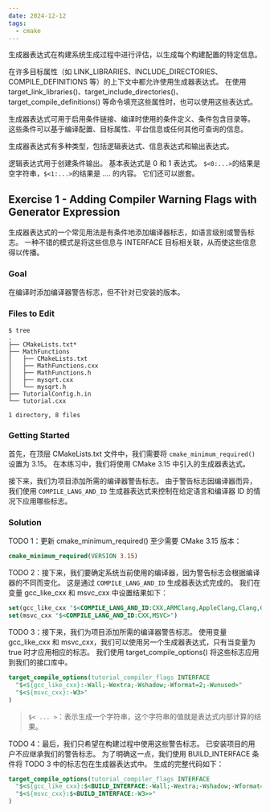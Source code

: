 ```yaml
---
date: 2024-12-12
tags:
  - cmake
---
```

生成器表达式在构建系统生成过程中进行评估，以生成每个构建配置的特定信息。

在许多目标属性（如 LINK_LIBRARIES、INCLUDE_DIRECTORIES、COMPILE_DEFINITIONS 等）的上下文中都允许使用生成器表达式。 在使用 target_link_libraries()、target_include_directories()、target_compile_definitions() 等命令填充这些属性时，也可以使用这些表达式。

生成器表达式可用于启用条件链接、编译时使用的条件定义、条件包含目录等。 这些条件可以基于编译配置、目标属性、平台信息或任何其他可查询的信息。

生成器表达式有多种类型，包括逻辑表达式、信息表达式和输出表达式。

逻辑表达式用于创建条件输出。 基本表达式是 0 和 1 表达式。 `$<0:...>`的结果是空字符串，`$<1:...>`的结果是 .... 的内容。 它们还可以嵌套。

## Exercise 1 - Adding Compiler Warning Flags with Generator Expression

生成器表达式的一个常见用法是有条件地添加编译器标志，如语言级别或警告标志。 一种不错的模式是将这些信息与 INTERFACE 目标相关联，从而使这些信息得以传播。

### Goal

在编译时添加编译器警告标志，但不针对已安装的版本。

### Files to Edit

```shell
$ tree                                               
.
├── CMakeLists.txt*
├── MathFunctions
│   ├── CMakeLists.txt
│   ├── MathFunctions.cxx
│   ├── MathFunctions.h
│   ├── mysqrt.cxx
│   └── mysqrt.h
├── TutorialConfig.h.in
└── tutorial.cxx

1 directory, 8 files
```

### Getting Started

首先，在顶层 CMakeLists.txt 文件中，我们需要将 `cmake_minimum_required()` 设置为 3.15。 在本练习中，我们将使用 CMake 3.15 中引入的生成器表达式。

接下来，我们为项目添加所需的编译器警告标志。 由于警告标志因编译器而异，我们使用 `COMPILE_LANG_AND_ID` 生成器表达式来控制在给定语言和编译器 ID 的情况下应用哪些标志。

### Solution

TODO 1：更新 cmake_minimum_required() 至少需要 CMake 3.15 版本：

```cmake
cmake_minimum_required(VERSION 3.15)
```

TODO 2：接下来，我们要确定系统当前使用的编译器，因为警告标志会根据编译器的不同而变化。 这是通过 `COMPILE_LANG_AND_ID` 生成器表达式完成的。 我们在变量 gcc_like_cxx 和 msvc_cxx 中设置结果如下：

```cmake
set(gcc_like_cxx "$<COMPILE_LANG_AND_ID:CXX,ARMClang,AppleClang,Clang,GNU,LCC>")
set(msvc_cxx "$<COMPILE_LANG_AND_ID:CXX,MSVC>")
```

TODO 3：接下来，我们为项目添加所需的编译器警告标志。 使用变量 gcc_like_cxx 和 msvc_cxx，我们可以使用另一个生成器表达式，只有当变量为 true 时才应用相应的标志。 我们使用 target_compile_options() 将这些标志应用到我们的接口库中。

```cmake
target_compile_options(tutorial_compiler_flags INTERFACE
  "$<${gcc_like_cxx}:-Wall;-Wextra;-Wshadow;-Wformat=2;-Wunused>"
  "$<${msvc_cxx}:-W3>"
)
```

> `$< ... >`：表示生成一个字符串，这个字符串的值就是表达式内部计算的结果。

TODO 4：最后，我们只希望在构建过程中使用这些警告标志。 已安装项目的用户不应继承我们的警告标志。 为了明确这一点，我们使用 BUILD_INTERFACE 条件将 TODO 3 中的标志包在生成器表达式中。 生成的完整代码如下：

```cmake
target_compile_options(tutorial_compiler_flags INTERFACE
  "$<${gcc_like_cxx}:$<BUILD_INTERFACE:-Wall;-Wextra;-Wshadow;-Wformat=2;-Wunused>>"
  "$<${msvc_cxx}:$<BUILD_INTERFACE:-W3>>"
)
```

